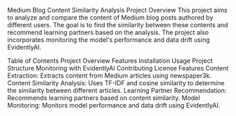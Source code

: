 Medium Blog Content Similarity Analysis
Project Overview
This project aims to analyze and compare the content of Medium blog posts authored by different users. The goal is to find the similarity between these contents and recommend learning partners based on the analysis. The project also incorporates monitoring the model's performance and data drift using EvidentlyAI.

Table of Contents
Project Overview
Features
Installation
Usage
Project Structure
Monitoring with EvidentlyAI
Contributing
License
Features
Content Extraction: Extracts content from Medium articles using newspaper3k.
Content Similarity Analysis: Uses TF-IDF and cosine similarity to determine the similarity between different articles.
Learning Partner Recommendation: Recommends learning partners based on content similarity.
Model Monitoring: Monitors model performance and data drift using EvidentlyAI.
